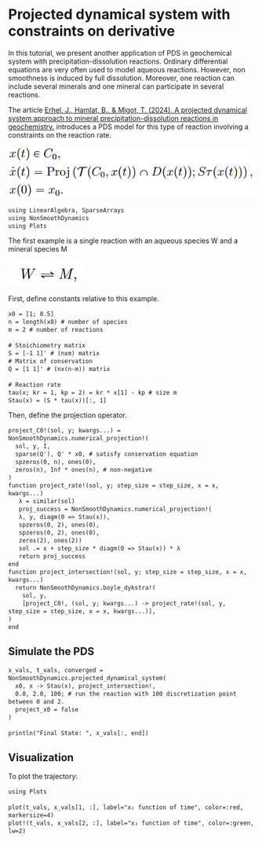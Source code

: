 # Projected dynamical system with constraints on derivative

In this tutorial, we present another application of PDS in geochemical system with precipitation-dissolution reactions. Ordinary differential equations are very often used to model aqueous
reactions. However, non smoothness is induced by full dissolution. Moreover, one
reaction can include several minerals and one mineral can participate in several reactions.

The article [Erhel, J., Hamlat, B., & Migot, T. (2024). A projected dynamical system approach to mineral precipitation-dissolution reactions in geochemistry.](https://inria.hal.science/hal-04631094/file/Chapitre3_article.pdf) introduces a PDS model for this type of reaction involving a constraints on the reaction rate.

!["PDS in geochemistry"](./assets/Geochemistry-model.png)

```@example ex1
using LinearAlgebra, SparseArrays
using NonSmoothDynamics
using Plots
```

The first example is a single reaction with an aqueous species W and a mineral species M

!["Equation W->M"](./assets/Geochemistry-WM.png)

First, define constants relative to this example.

```@example ex1
x0 = [1; 0.5]
n = length(x0) # number of species
m = 2 # number of reactions

# Stoichiometry matrix
S = [-1 1]' # (nxm) matrix
# Matrix of conservation
Q = [1 1]' # (nx(n-m)) matrix

# Reaction rate
tau(x; kr = 1, kp = 2) = kr * x[1] - kp # size m
Stau(x) = (S * tau(x))[:, 1]
```

Then, define the projection operator.

```@example ex1
project_C0!(sol, y; kwargs...) = NonSmoothDynamics.numerical_projection!(
  sol, y, I,
  sparse(Q'), Q' * x0, # satisfy conservation equation
  spzeros(0, n), ones(0),
  zeros(n), Inf * ones(n), # non-negative
)
function project_rate!(sol, y; step_size = step_size, x = x, kwargs...)
   λ = similar(sol)
   proj_success = NonSmoothDynamics.numerical_projection!(
   λ, y, diagm(0 => Stau(x)),
   spzeros(0, 2), ones(0),
   spzeros(0, 2), ones(0),
   zeros(2), ones(2))
   sol .= x + step_size * diagm(0 => Stau(x)) * λ
   return proj_success
end
function project_intersection!(sol, y; step_size = step_size, x = x, kwargs...)
  return NonSmoothDynamics.boyle_dykstra!(
    sol, y,
    [project_C0!, (sol, y; kwargs...) -> project_rate!(sol, y, step_size = step_size, x = x, kwargs...)],
)
end
```

## Simulate the PDS

```@example ex1
x_vals, t_vals, converged = NonSmoothDynamics.projected_dynamical_system(
  x0, x -> Stau(x), project_intersection!,
  0.0, 2.0, 100; # run the reaction with 100 discretization point between 0 and 2.
  project_x0 = false
)

println("Final State: ", x_vals[:, end])
```

## Visualization

To plot the trajectory:

```@example ex1
using Plots

plot(t_vals, x_vals[1, :], label="x₁ function of time", color=:red, markersize=4)
plot!(t_vals, x_vals[2, :], label="x₂ function of time", color=:green, lw=2)
```
